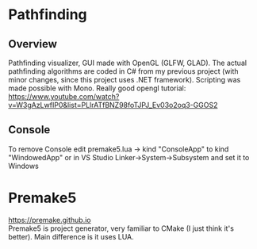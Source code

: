 # Pathfinding

## Overview
Pathfinding visualizer, GUI made with OpenGL (GLFW, GLAD). The actual pathfinding algorithms are coded in C# from my previous project (with minor changes, since this project uses .NET framework). Scripting was made possible with Mono.
Really good opengl tutorial: https://www.youtube.com/watch?v=W3gAzLwfIP0&list=PLlrATfBNZ98foTJPJ_Ev03o2oq3-GGOS2

## Console
To remove Console edit premake5.lua -> kind "ConsoleApp" to kind "WindowedApp" or in VS Studio Linker->System->Subsystem and set it to Windows

# Premake5
https://premake.github.io</br>Premake5 is project generator, very familiar to CMake (I just think it's better). Main difference is it uses LUA.

